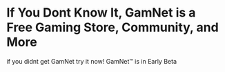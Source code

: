 # If You Dont Know It, GamNet is a Free Gaming Store, Community, and More
if you didnt get GamNet try it now!
GamNet™ is in Early Beta
